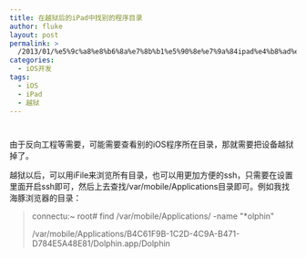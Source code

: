 ```yaml
---
title: 在越狱后的iPad中找别的程序目录
author: fluke
layout: post
permalink: >
  /2013/01/%e5%9c%a8%e8%b6%8a%e7%8b%b1%e5%90%8e%e7%9a%84ipad%e4%b8%ad%e6%89%be%e5%88%ab%e7%9a%84%e7%a8%8b%e5%ba%8f%e7%9b%ae%e5%bd%95/
categories:
  - iOS开发
tags:
  - iOS
  - iPad
  - 越狱
---
```

# 

由于反向工程等需要，可能需要查看别的iOS程序所在目录，那就需要把设备越狱掉了。

越狱以后，可以用iFile来浏览所有目录，也可以用更加方便的ssh，只需要在设置里面开启ssh即可，然后上去查找/var/mobile/Applications目录即可。例如我找海豚浏览器的目录：

> connectu:~ root# find /var/mobile/Applications/ -name "*olphin"
> 
> /var/mobile/Applications/B4C61F9B-1C2D-4C9A-B471-D784E5A48E81/Dolphin.app/Dolphin

  
 